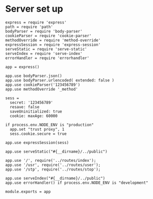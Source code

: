 # Server set up

    express = require 'express'
    path = require 'path'
    bodyParser = require 'body-parser'
    cookieParser = require 'cookie-parser'
    methodOverride = require 'method-override'
    expressSession = require 'express-session'
    serveStatic = require 'serve-static'
    serveIndex = require 'serve-index'
    errorHandler = require 'errorhandler'

    app = express()

    app.use bodyParser.json()
    app.use bodyParser.urlencoded( extended: false )
    app.use cookieParser('123456789')
    app.use methodOverride '_method'

    sess =
      secret: '123456789'
      resave: false
      saveUninitialized: true
      cookie: maxAge: 60000

    if process.env.NODE_ENV is "production"
      app.set "trust proxy", 1
      sess.cookie.secure = true

    app.use expressSession(sess)

    app.use serveStatic("#{__dirname}/../public")

    app.use '/', require('../routes/index');
    app.use '/usr', require('../routes/user');
    app.use '/stp', require('../routes/stop');

    app.use serveIndex("#{__dirname}/../public")
    app.use errorHandler() if process.env.NODE_ENV is "development"

    module.exports = app
